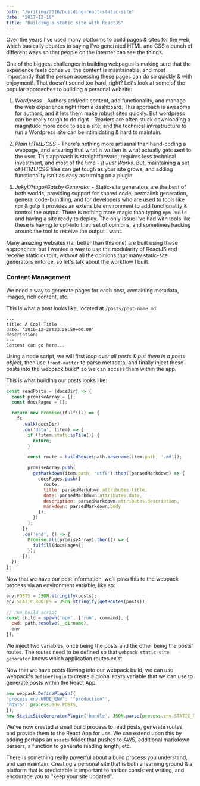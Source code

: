 ```yaml
---
path: "/writing/2016/building-react-static-site"
date: "2017-12-16"
title: "Building a static site with ReactJS"
---
```


Over the years I've used many platforms to build pages & sites for the web, which basically
equates to saying I've generated HTML and CSS a bunch of different ways so that people on the
internet can see the things.

One of the biggest challenges in building webpages is making sure that the experience feels
cohesive, the content is maintainable, and most importantly that the person accessing these
pages can do so quickly & with enjoyment!. That doesn't sound too hard, right? Let's look at
some of the popular approaches to building a personal website:

1.  _Wordpress_ - Authors add/edit content, add functionality, and manage the web
    experience right from a dashboard. This approach is awesome for authors, and it lets them
    make robust sites quickly. But wordpress can be really tough to do right - Readers are often
    stuck downloading a magnitude more code to see a site, and the technical infrastructure to
    run a Wordpress site can be intimidating & hard to maintain.

2.  _Plain HTML/CSS_ - There's nothing more artisanal than hand-coding a webpage, and
    ensuring that what is written is what actually gets sent to the user. This approach is
    straightforward, requires less technical investment, and most of the time - _It Just Works_.
    But, maintaining a set of HTML/CSS files can get tough as your site grows, and adding
    functionality isn't as easy as turning on a plugin.

3.  _Jekyll/Hugo/Gatsby Generator_ - Static-site generators are the best of both worlds,
    providing support for shared code, permalink generation, general code-bundling, and for
    developers who are used to tools like `npm` & `gulp` it provides an extensible environment
    to add functionality & control the output. There is nothing more magic than typing `npm build` and having a site ready to deploy. The only issue I've had with tools like these is
    having to opt-into their set of opinions, and sometimes hacking around the tool to receive
    the output I want.

Many amazing websites (far better than this one) are built using these approaches, but I
wanted a way to use the modularity of ReactJS and receive static output, without all the
opinions that many static-site generators enforce, so let's talk about the workflow I built.

### Content Management

We need a way to generate pages for each post, containing metadata, images, rich content, etc.

This is what a post looks like, located at `/posts/post-name.md`:

```
---
title: A Cool Title
date: '2016-12-29T23:58:59+00:00'
description:
---
Content can go here...
```

Using a node script, we will first _loop over all posts & put them in a posts object_,
then use `front-matter` to parse metadata, and finally inject these posts into the webpack build\* so we can access them within the
app.

This is what building our posts looks like:

```js
const readPosts = (docsDir) => {
  const promiseArray = [];
  const docsPages = [];

  return new Promise((fulfill) => {
    fs
      .walk(docsDir)
      .on('data', (item) => {
        if (!item.stats.isFile()) {
          return;
        }

        const route = buildRoute(path.basename(item.path, '.md'));

        promiseArray.push(
          getMarkdown(item.path, 'utf8').then((parsedMarkdown) => {
            docsPages.push({
              route,
              title: parsedMarkdown.attributes.title,
              date: parsedMarkdown.attributes.date,
              description: parsedMarkdown.attributes.description,
              markdown: parsedMarkdown.body
            });
          })
        );
      })
      .on('end', () => {
        Promise.all(promiseArray).then(() => {
          fulfill(docsPages);
        });
      });
  });
};
```

Now that we have our post information, we'll pass this to the webpack process via an
environment variable, like so:

```js
env.POSTS = JSON.stringify(posts);
env.STATIC_ROUTES = JSON.stringify(getRoutes(posts));

// run build script
const child = spawn('npm', ['run', command], {
  cwd: path.resolve(__dirname),
  env
});
```

We inject two variables, once being the posts and the other being the posts' routes. The
routes need to be defined so that `webpack-static-site-generator` knows which application
routes exist.

Now that we have posts flowing into our webpack build, we can use webpack's `DefinePlugin` to
create a global `POSTS` variable that we can use to generate posts within the React App.

```js
new webpack.DefinePlugin({
'process.env.NODE_ENV': '"production"',
'POSTS': process.env.POSTS,
}),
new StaticSiteGeneratorPlugin('bundle', JSON.parse(process.env.STATIC_ROUTES)),`;
```

We've now created a small build process to read posts, generate routes, and provide them to
the React App for use. We can extend upon this by adding perhaps an `assets` folder that
pushes to AWS, additional markdown parsers, a function to generate reading length, etc.

There is something really powerful about a build process you understand, and can maintain.
Creating a personal site that is both a learning ground & a platform that is predictable is
important to harbor consistent writing, and encourage you to "keep your site updated".
